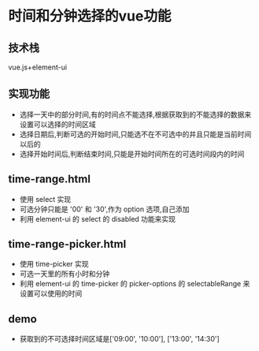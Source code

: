 # 时间和分钟选择的vue功能

## 技术栈

vue.js+element-ui

## 实现功能

- 选择一天中的部分时间,有的时间点不能选择,根据获取到的不能选择的数据来设置可以选择的时间区域
- 选择日期后,判断可选的开始时间,只能选不在不可选中的并且只能是当前时间以后的
- 选择开始时间后,判断结束时间,只能是开始时间所在的可选时间段内的时间

## time-range.html

- 使用 select 实现
- 可选分钟只能是 '00' 和 '30',作为 option 选项,自己添加
- 利用 element-ui 的 select 的 disabled 功能来实现

## time-range-picker.html

- 使用 time-picker 实现
- 可选一天里的所有小时和分钟
- 利用 element-ui 的 time-picker 的 picker-options 的 selectableRange 来设置可以使用的时间

## demo

- 获取到的不可选择时间区域是['09:00', '10:00'], ['13:00', '14:30']
